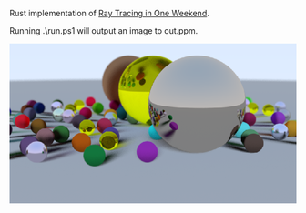 Rust implementation of [Ray Tracing in One Weekend](https://raytracing.github.io/books/RayTracingInOneWeekend.html).

Running .\run.ps1 will output an image to out.ppm.

![](render.png)